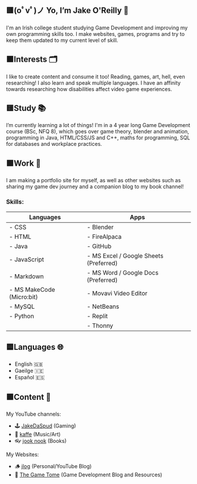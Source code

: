 ## 🟥(oﾟvﾟ)ノ Yo, I’m Jake O'Reilly 🥐
I'm an Irish college student studying Game Development and improving my own programming skills too. I make websites, games, programs and try to keep them updated to my current level of skill.

## 🟧Interests 🗂
I like to create content and consume it too! Reading, games, art, hell, even researching! I also learn and speak multiple languages. I have an affinity towards researching how disabilities affect video game experiences.

## 🟨Study 📚
I’m currently learning a lot of things! I'm in a 4 year long Game Development course (BSc, NFQ 8), which goes over game theory, blender and animation, programming in Java, HTML/CSS/JS and C++, maths for programming, SQL for databases and workplace practices.

## 🟩Work 💾
I am making a portfolio site for myself, as well as other websites such as sharing my game dev journey and a companion blog to my book channel!
### Skills:
| Languages | Apps |
| --------- | --------- |
| - CSS | - Blender |
| - HTML | - FireAlpaca |
| - Java | - GitHub |
| - JavaScript | - MS Excel / Google Sheets (Preferred) |
| - Markdown | - MS Word / Google Docs (Preferred) |
| - MS MakeCode (Micro:bit) | - Movavi Video Editor |
| - MySQL | - NetBeans |
| - Python | - Replit |
| | - Thonny |

## 🟦Languages 🌐
- English 🇬🇧
- Gaeilge 🇮🇪
- Español 🇪🇸

## 🟪Content 🎥
My YouTube channels:
- 🕹 [JakeDaSpud](https://www.youtube.com/c/JakeDaSpud) (Gaming)
- 🎸 [kaffe](https://www.youtube.com/channel/UCDp3saAbnoUOpmQgHzvdKhw) (Music/Art)
- 👓 [jook nook](https://www.youtube.com/channel/UCH7QJbiY1Gq4aXuSy5saTRw) (Books)

My Websites:
- 🪵 [jlog](https://jlog.jakedaspud.repl.co/) (Personal/YouTube Blog)
- 📖 [The Game Tome](https://the-game-tome.jakedaspud.repl.co/) (Game Development Blog and Resources)
   
<!---
JakeDaSpud/JakeDaSpud is a ✨ special ✨ repository because its `README.md` (this file) appears on your GitHub profile.
You can click the Preview link to take a look at your changes.
--->
